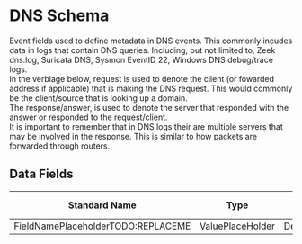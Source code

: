 # DNS Schema

Event fields used to define metadata in DNS events. This commonly incudes data in logs that contain DNS queries. 
Including, but not limited to, Zeek dns.log, Suricata DNS, Sysmon EventID 22, Windows DNS debug/trace logs.  
In the verbiage below, request is used to denote the client (or fowarded address if applicable) that is making the DNS request. This would commonly be the client/source that is looking up a domain.  
The response/answer, is used to denote the server that responded with the answer or responded to the request/client.  
It is important to remember that in DNS logs their are multiple servers that may be involved in the response. This is similar to how packets are forwarded through routers.

## Data Fields

| Standard Name | Type | Description | Sample Value |
|--------|---------|-------|-------|
| FieldNamePlaceholderTODO:REPLACEME | ValuePlaceHolder | DescriptionPlaceHolder | `` |